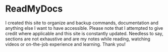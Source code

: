 # ReadMyDocs

I created this site to organize and backup commands, documentation and anything else I want to have accessible. Please note that I attempted to give credit where applicable and this site is constantly updated. Needless to say, sections are not exhaustive and are my notes while reading, watching videos or on-the-job experience and learning. Thank you!